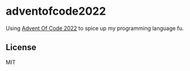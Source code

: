 # adventofcode2022

Using [Advent Of Code 2022](https://adventofcode.com/2022/) to spice up my programming language fu.

## License

MIT

